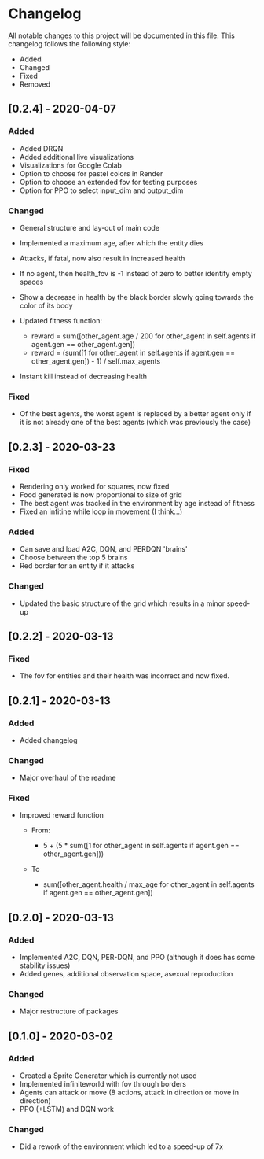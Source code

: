 # Changelog

All notable changes to this project will be documented in this file. This changelog
follows the following style:
- Added
- Changed
- Fixed
- Removed


## [0.2.4] - 2020-04-07

### Added
- Added DRQN
- Added additional live visualizations
- Visualizations for Google Colab
- Option to choose for pastel colors in Render
- Option to choose an extended fov for testing purposes
- Option for PPO to select input_dim and output_dim

### Changed
- General structure and lay-out of main code
- Implemented a maximum age, after which the entity dies
- Attacks, if fatal, now also result in increased health
- If no agent, then health_fov is -1 instead of zero to better identify empty spaces
- Show a decrease in health by the black border slowly going towards the color of its body
- Updated fitness function: 
    -  reward = sum([other_agent.age / 200 for other_agent in self.agents
                     if agent.gen == other_agent.gen])
    -  reward = (sum([1 for other_agent in self.agents
                      if agent.gen == other_agent.gen]) - 1) / self.max_agents

- Instant kill instead of decreasing health

### Fixed
- Of the best agents, the worst agent is replaced by a better agent only
if it is not already one of the best agents (which was previously the case)

## [0.2.3] - 2020-03-23

### Fixed
- Rendering only worked for squares, now fixed
- Food generated is now proportional to size of grid
- The best agent was tracked in the environment by age instead of fitness
- Fixed an infitine while loop in movement (I think...)

### Added
- Can save and load A2C, DQN, and PERDQN 'brains'
- Choose between the top 5 brains
- Red border for an entity if it attacks

### Changed
- Updated the basic structure of the grid which results in a minor speed-up

## [0.2.2] - 2020-03-13

### Fixed
- The fov for entities and their health was incorrect and now fixed.  

## [0.2.1] - 2020-03-13

### Added
- Added changelog 

### Changed
- Major overhaul of the readme

### Fixed
- Improved reward function
    - From:
        - 5 + (5 * sum([1 for other_agent in self.agents if agent.gen == other_agent.gen]))

    - To
        - sum([other_agent.health / max_age for other_agent in self.agents if agent.gen == other_agent.gen])

## [0.2.0] - 2020-03-13

### Added
- Implemented A2C, DQN, PER-DQN, and PPO (although it does has some stability issues)
- Added genes, additional observation space, asexual reproduction

### Changed
- Major restructure of packages

## [0.1.0] - 2020-03-02

### Added
* Created a Sprite Generator which is currently not used
* Implemented infiniteworld with fov through borders
* Agents can attack or move (8 actions, attack in direction or move in direction)
* PPO (+LSTM) and DQN work

### Changed
* Did a rework of the environment which led to a speed-up of 7x


